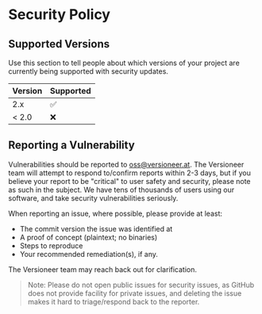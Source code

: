 # Security Policy

## Supported Versions

Use this section to tell people about which versions of your project are
currently being supported with security updates.

| Version | Supported          |
| ------- | ------------------ |
| 2.x     | :white_check_mark: |
| < 2.0   | :x:                |

## Reporting a Vulnerability

Vulnerabilities should be reported to oss@versioneer.at. The Versioneer team will attempt to respond to/confirm reports within 2-3 days, but if you believe your report to be "critical" to user safety and security, please note as such in the subject. We have tens of thousands of users using our software, and take security vulnerabilities seriously.

When reporting an issue, where possible, please provide at least:

* The commit version the issue was identified at
* A proof of concept (plaintext; no binaries)
* Steps to reproduce
* Your recommended remediation(s), if any.

The Versioneer team may reach back out for clarification.

> Note: Please do not open public issues for security issues, as GitHub does not provide facility for private issues, and deleting the issue makes it hard to triage/respond back to the reporter.
